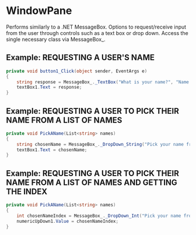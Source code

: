 # WindowPane
Performs similarly to a .NET MessageBox. Options to request/receive input from the user through controls such as a text box or drop down.
Access the single necessary class via MessageBox_.

## Example: REQUESTING A USER'S NAME

```cs
private void button1_Click(object sender, EventArgs e)
{
    string response = MessageBox_._TextBox("What is your name?", "Name Request", "OK");
    textBox1.Text = response;
}
```

## Example: REQUESTING A USER TO PICK THEIR NAME FROM A LIST OF NAMES

```cs
private void PickAName(List<string> names)
{
    string chosenName = MessageBox_._DropDown_String("Pick your name from this list", names, "Pick a Name", "OK");
    textBox1.Text = chosenName;
}
```

## Example: REQUESTING A USER TO PICK THEIR NAME FROM A LIST OF NAMES AND GETTING THE INDEX

```cs
private void PickAName(List<string> names)
{
    int chosenNameIndex = MessageBox_._DropDown_Int("Pick your name from this list", names, "Pick a Name", "OK");
    numericUpDown1.Value = chosenNameIndex;
}
```
